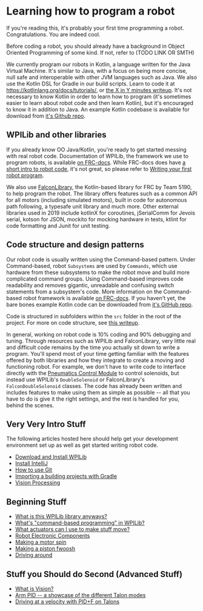 # Learning how to program a robot

If you're reading this, it's probably your first time programming a robot. Congratulations. You are indeed cool.

Before coding a robot, you should already have a background in Object Oriented Programming of some kind. If not, refer to (TODO LINK OR SMTH)

We currently program our robots in Kotlin, a language written for the Java Virtual Machine. It's similar to Java, with a focus on being more concise, null safe and interoperable with other JVM languages such as Java. We also use the Kotlin DSL for Gradle in our build scripts. Learn to code it at https://kotlinlang.org/docs/tutorials/, or [the X in Y minutes writeup](https://learnxinyminutes.com/docs/kotlin/). It's not necessary to know Kotlin in order to learn how to program (it's sometimes easier to learn about robot code and then learn Kotlin), but it's encouraged to know it in addition to Java. An example Kotlin codebase is available for download from [it's Github repo](https://github.com/BREAD5940/Kotlin-Example).

## WPILib and other libraries

If you already know OO Java/Kotlin, you're ready to get started messing with real robot code. Documentation of WPILib, the framework we use to program robots, is available [on FRC-docs](https://frc-docs.readthedocs.io/en/latest/index.html). While FRC-docs does have [a short intro to robot code](https://frc-docs.readthedocs.io/en/latest/docs/software/getting-started-with-benchtop/creating-benchtop-test-program-cpp-java.html), it's not great, so please refer to [Writing your first robot program](docs/guides/firstProgram).

We also use [FalconLibrary](docs/guides/falconlib/intro), the Kotlin-based library for FRC by Team 5190, to help program the robot. The library offers features such as a common API for all motors (including simulated motors), built in code for autonomous path following, a typesafe unit library and much more. Other external libraries used in 2019 include kotlinX for coroutines, jSerialComm for Jevois serial, kotson for JSON, mockito for mocking hardware in tests, ktlint for code formatting and Junit for unit testing.

## Code structure and design patterns

Our robot code is usually written using the Command-based pattern. Under Command-based, robot `Subsystems` are used by `Commands`, which use hardware from these subsystems to make the robot move and build more complicated command groups. Using Command-based improves code readability and removes gigantic, unreadable and confusing switch statements from a subsystem's code. More information on the Command-based robot framework is available [on FRC-docs](https://frc-docs.readthedocs.io/en/latest/docs/software/commandbased/index.html). If you haven't yet, the bare bones example Kotlin code can be downloaded from [it's GitHub repo](https://github.com/BREAD5940/Kotlin-Example).

Code is structured in subfolders within the `src` folder in the root of the project. For more on code structure, see [this writeup](docs/guides/codeStructure).

In general, working on robot code is 10% coding and 90% debugging and tuning. Through resources such as WPILib and FalconLibrary, very little real and difficult code remains by the time you actually sit down to write a program. You'll spend most of your time getting familiar with the features offered by both libraries and how they integrate to create a moving and functioning robot. For example, we don't have to write code to interface directly with the [Pneumatics Control Module](https://frc-docs.readthedocs.io/en/latest/docs/software/actuators/pneumatics.html) to control solenoids, but instead use WPILib's `DoubleSolenoid` or FalconLibrary's `FalconDoubleSolenoid` classes. The code has already been written and includes features to make using them as simple as possible -- all that you have to do is give it the right settings, and the rest is handled for you, behind the scenes.

## Very Very Intro Stuff

The following articles hosted here should help get your development environment set up as well as get started writing robot code.

- [Download and Install WPILib](https://github.com/wpilibsuite/allwpilib/releases)
- [Install IntelliJ](https://www.jetbrains.com/idea/download)
- [How to use Git](docs/guides/generalRobot/git)
- [Importing a building projects with Gradle](docs/guides/generalRobot/introToGradle)
- [Vision Processing](docs/guides/generalRobot/vision)

## Beginning Stuff
- [What is this WPILib library anyways?](https://frc-docs.readthedocs.io/en/latest/docs/software/wpilib-overview/what-is-wpilib.html)
- [What's "command-based programming" in WPILib?](https://frc-docs.readthedocs.io/en/latest/docs/software/commandbased/what-is-command-based.html)
- [What actuators can I use to make stuff move?](https://frc-docs.readthedocs.io/en/latest/docs/software/actuators/overview.html)
- [Robot Electronic Components](https://frc-docs.readthedocs.io/en/latest/docs/hardware/getting-started/control-system-hardware.html)
- [Making a motor spin](https://frc-docs.readthedocs.io/en/latest/docs/software/actuators/using-speed-controllers.html)
- [Making a piston fwoosh](https://frc-docs.readthedocs.io/en/latest/docs/software/actuators/pneumatics.html)
- [Driving around](docs/guides/generalRobot/codeARobot/driving)

## Stuff you Should do Second (Advanced Stuff)
- [What is Vision?](docs/guides/generalRobot/vision)
- [Arm PID -- a showcase of the different Talon modes](docs/guides/generalRobot/codeARobot/basicArm)
- [Driving at a velocity with PID+F on Talons](docs/guides/generalRobot/codeARobot/driveVeloPid)